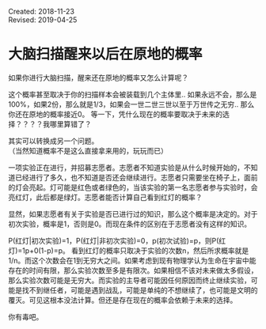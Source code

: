 Created: 2018-11-23  
Revised: 2019-04-25

# 大脑扫描醒来以后在原地的概率

如果你进行大脑扫描，醒来还在原地的概率又怎么计算呢？

这个概率甚至取决于你的扫描样本会被装载到几个主体里.. 如果永远不会，那么是100%，如果2份，那么就是1/3，如果会一世二世三世以至于万世传之无穷.. 那么你还在原地的概率接近0。
等一下，凭什么现在的概率要取决于未来的选择？？？？我哪里算错了？

其实可以转换成另一个问题。  
（当然知道概率不是这么直接拿来用的，玩玩而已）

一项实验正在进行，并招募志愿者。志愿者不知道实验是从什么时候开始的，不知道已经进行了多久，也不知道是否还会继续进行。志愿者只需要坐在椅子上，面前的灯会亮起。灯可能是红色或者绿色的，当该实验的第一名志愿者参与实验时，会亮红灯，此后都是绿灯。志愿者能否计算自己看到红灯的概率？

显然，如果志愿者有关于实验是否已进行过的知识，那么这个概率是决定的。对于初次实验，概率是1，否则是0。而现在条件的区别在于志愿者没有这样的知识。

P(红灯|初次实验)=1，P(红灯|非初次实验)=0，p(初次试验)=p，则P(红灯)=1p+0(1-p)=p。
看到红灯的概率只取决于实验的次数n，然后所求概率就是1/n。而这个次数会在1到无穷大之间。如果考虑到现有物理学认为生命在宇宙中能存在的时间有限，那么实验次数至多是有限次。如果相信不该对未来做太多假设，那么实验次数可能是无穷大。而实验的主导者可能因任何原因而终止继续实验，可能是找不到继任者，可能是遇到战乱，可能是单纯的不想继续了，也可能是文明的覆灭。可见这根本没法计算。但还是存在现在的概率会依赖于未来的选择。

你有毒吧。

